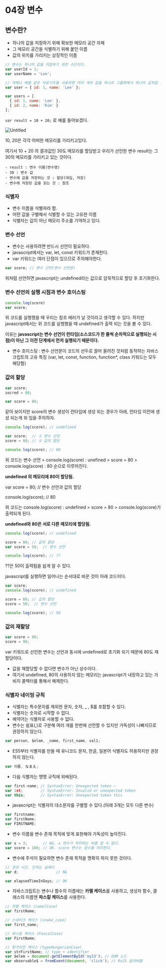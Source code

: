 # 04장 변수

## 변수란?

- 하나의 값을 저장하기 위해 확보한 메모리 공간 자체
- 그 메모리 공간을 식별하기 위해 붙인 이름
- 값의 위치를 가리키는 상징적인 이름

```jsx
// 변수는 하나의 값을 저장하기 위한 수단이다.
var userId = 1;
var userName = 'Lee';

// 객체나 배열 같은 자료구조를 사용하면 여러 개의 값을 하나로 그룹화해서 하나의 값처럼 사용할 수 있다.
var user = { id: 1, name: 'Lee' };

var users = [
  { id: 1, name: 'Lee' },
  { id: 2, name: 'Kim' }
];
```

`var result = 10 + 20;` 로 예를 들어보겠다.

![Untitled](04%E1%84%8C%E1%85%A1%E1%86%BC%20%E1%84%87%E1%85%A7%E1%86%AB%E1%84%89%E1%85%AE%2098b6da4c925544b9861cd747e9869e12/Untitled.png)

10, 20은 각각 어떠한 메모리를 가리키고있다.

여기서 10 + 20 의 결과값인 30도 메모리를 할당받고 우리가 선언한 변수 result는 그 30의 메모리를 가리키고 있는 것이다.

```
- result : 변수 이름(변수명)
- 30 : 변수 값
- 변수에 값을 저장하는 것 : 할당(대입, 저장)
- 변수에 저장된 값을 읽는 것 : 참조
```

### 식별자

- 변수 이름을 식별자라 함.
- 어떤 값을 구별해서 식별할 수 있는 고유한 이름
- 식별자는 값이 아닌 메모리 주소를 기억하고 있다.

### 변수 선언

- 변수는 사용하려면 반드시 선언이 필요하다.
- javascript에서는 var, let, const 키워드가 존재한다.
- var 키워드는 여러 단점이 있으므로 주의해야한다.

```jsx
var score; // 변수 선언(변수 선언문)
```

위처럼 선언하면 javascript는 undefined라는 값으로 암묵적으로 할당 후 초기화한다.

### 변수 선언의 실행 시점과 변수 호이스팅

```jsx
console.log(score)
var score;
```

위 코드를 실행했을 때 우리는 참조 에러가 날 것이라고 생각할 수 있다. 하지만 javascript에서는 위 코드를 실행했을 때 undefined가 출력 되는 것을 볼 수 있다.

이유는  **javascript는 변수 선언이 런타임(소스코드가 한 줄씩 순차적으로 실행되는 시점)이 아닌 그 이전 단계에서 먼저 실행되기 때문이다.**

- 변수 호이스팅 : 변수 선언문이 코드의 선두로 끌어 올려진 것처럼 동작하는 자바스크립트의 고유 특징 (var, let, const, function, function*, class 키워드는 모두 해당함)

### 값의 할당

```jsx
var score;
socred = 80;
```

```jsx
var score = 80;
```

같아 보이지만 score의 변수 생성이 런타임에 생성 되는 경우가 아래, 런타임 이전에 생성 되는게 위 임을 주의하자.

```jsx
console.log(score); // undefined

var score;  // ① 변수 선언
score = 80; // ② 값의 할당

console.log(score); // 80
```

위 코드는 변수 선언 > console.log(score) : unefined > score = 80 > console.log(score) : 80 순으로 이루어진다.

**undefined 의 메모리에 80이 할당됨.**

var score = 80;     // 변수 선언과 값의 할당

console.log(score); // 80

위 코드는 console.log(score) : undefined  > score = 80 > console.log(score)가 출력되게 된다.

**undefined와 80은 서로 다른 메모리에 할당됨.**

```jsx
console.log(score); // undefined

score = 80; // 값의 할당
var score = 50;  // 변수 선언

console.log(score); // ??
```

??은 50이 출력됨을 쉽게 알 수 있다.

javascript를 실행하면 일어나는 순서대로 바꾼 것이 아래 코드이다.

```jsx
var score;
console.log(score); // undefined

score = 80; // 값의 할당
score = 50;  // 변수 선언

console.log(score); // 50
```

### 값의 재할당

```jsx
var score = 80;
score = 90;
```

var 키워드로 선언한 변수는 선언과 동시에 undefined로 초기화 되기 때문에 80도 재할당이다.

- 값을 재할당할 수 없다면 변수가 아닌 상수이다.
- 여기서 undefined, 80의 사용하지 않는 메모리는 javascript가 내장하고 있는 가비지 콜렉터를 통해서 해제한다.

### 식별자 네이밍 규칙

- 식별자는 특수문자를 제외한 문자, 숫자, _ , $를 포함할 수 있다.
- 식별자는 숫자로 시작할 수 없다.
- 예약어는 식별자로 사용할 수 없다.
- 변수는 쉼표(,)로 구분해 여러 개를 한번에 선언할 수 있지만 가독성이 나빠지므로 권장하지 않는다.

```jsx
var person, $elem, _name, first_name, val1;
```

- ES5부터 식별자를 만들 때 유니코드 문자, 한글, 일본어 식별자도 허용하지만 권장하지 않는다.

```jsx
var 이름, なまえ;
```

- 다음 식별자는 명명 규칙에 위배된다.

```jsx
var first-name; // SyntaxError: Unexpected token –
var 1st;        // SyntaxError: Invalid or unexpected token
var this;       // SyntaxError: Unexpected token this
```

- javascript는 식별자의 대소문자를 구별할 수 있다.(아래 3개는 모두 다른 변수)

```jsx
var firstname;
var firstName;
var FIRSTNAME;
```

- 변수 이름을 변수 존재 목적에 맞게 표현해야 가독성이 높아진다.

```jsx
var x = 3;       // NG. x 변수가 의미하는 바를 알 수 없다.
var score = 100; // OK. score 변수는 점수를 의미한다.
```

- 변수에 주석이 필요하면 변수 존재 목적을 명확히 하지 못한 것이다.

```jsx
// 경과 시간. 단위는 날짜다
var d;                 // NG

var elapsedTimeInDays; // OK
```

- 자바스크립트는 변수나 함수의 이름에는 **카멜 케이스**를 사용하고, 생성자 함수, 클래스의 이름엔 **파스칼 케이스**를 사용한다.

```jsx
// 카멜 케이스 (camelCase)
var firstName;

// 스네이크 케이스 (snake_case)
var first_name;

// 파스칼 케이스 (PascalCase)
var FirstName;

// 헝가리언 케이스 (typeHungarianCase)
var strFirstName; // type + identifier
var $elem = document.getElementById('myId'); // DOM 노드
var observable$ = fromEvent(document, 'click'); // RxJS 옵저버블
```